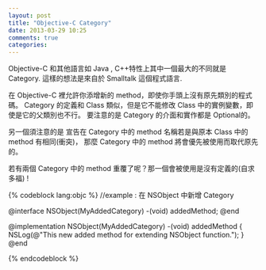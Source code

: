 ```yaml
---
layout: post
title: "Objective-C Category"
date: 2013-03-29 10:25
comments: true
categories: 
---
```

Objective-C 和其他語言如 Java , C++特性上其中一個最大的不同就是 Category.
這樣的想法是來自於 Smalltalk 這個程式語言.


在 Objective-C 裡允許你添增新的 method，即使你手頭上沒有原先類別的程式碼。
Category 的定義和 Class 類似，但是它不能修改 Class 中的實例變數，即使是它的父類別也不行。
要注意的是 Category 的介面和實作都是 Optional的。


另一個須注意的是 宣告在 Category 中的 method 名稱若是與原本 Class 中的 method 有相同(衝突)，
那麼 Category 中的 method 將會優先被使用而取代原先的。


若有兩個 Category 中的 method 重覆了呢？那一個會被使用是沒有定義的(自求多福) !


{% codeblock lang:objc %}
//example : 在 NSObject 中新增 Category

@interface NSObject(MyAddedCategory)
-(void) addedMethod;
@end


@implementation NSObject(MyAddedCategory)
-(void) addedMethod
{
	NSLog(@"This new added method for extending NSObject function.");
}
@end

{% endcodeblock %}
